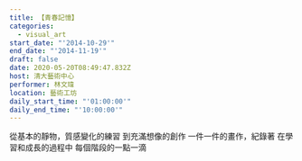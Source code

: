 ```yaml
---
title: 【青春記憶】
categories:
  - visual_art
start_date: "'2014-10-29'"
end_date: "'2014-11-19'"
draft: false
date: 2020-05-20T08:49:47.832Z
host: 清大藝術中心
performer: 林文瑋
location: 藝術工坊
daily_start_time: "'01:00:00'"
daily_end_time: "'10:00:00'"
---
```


從基本的靜物，質感變化的練習 到充滿想像的創作 一件一件的畫作，紀錄著 在學習和成長的過程中 每個階段的一點一滴